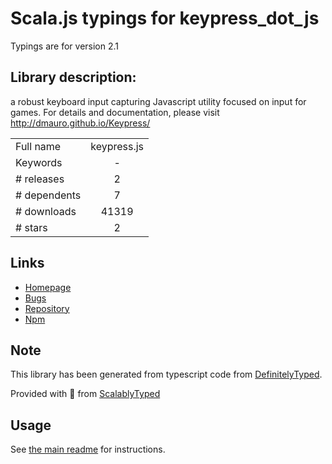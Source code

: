 
# Scala.js typings for keypress_dot_js

Typings are for version 2.1

## Library description:
a robust keyboard input capturing Javascript utility focused on input for games. For details and documentation, please visit http://dmauro.github.io/Keypress/

|                    |                 |
| ------------------ | :-------------: |
| Full name          | keypress.js |
| Keywords           | - |
| # releases         | 2 |
| # dependents       | 7 |
| # downloads        | 41319 |
| # stars            | 2 |

## Links
- [Homepage](https://github.com/dmauro/Keypress)
- [Bugs](https://github.com/dmauro/Keypress/issues)
- [Repository](https://github.com/dmauro/Keypress)
- [Npm](https://www.npmjs.com/package/keypress.js)
    


## Note
This library has been generated from typescript code from [DefinitelyTyped](https://definitelytyped.org).

Provided with :purple_heart: from [ScalablyTyped](https://github.com/oyvindberg/ScalablyTyped)

## Usage
See [the main readme](../../readme.md) for instructions.


